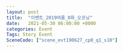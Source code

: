 ```yaml
---
layout: post
title:  "이벤트_2019여름_0화_오프닝"
date:   2021-05-30 06:00:00 +0000
categories: Event
Tags: Story Event
SceneCode: ["scene_evt190627_cp0_q1_s10"]
---
```

